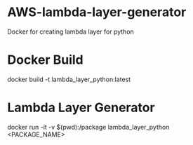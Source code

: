 # AWS-lambda-layer-generator
Docker for creating lambda layer for python 

# Docker Build
docker build -t lambda_layer_python:latest

# Lambda Layer Generator
docker run -it -v $(pwd):/package lambda_layer_python <PACKAGE_NAME>